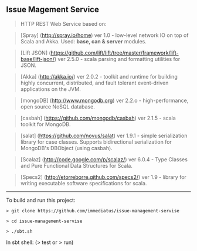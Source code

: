 Issue Magement Service
-------------------------
> HTTP REST Web Service based on:

> [Spray] (http://spray.io/home) ver 1.0 - low-level network IO on top of Scala and Akka. Used: <b>base, can & server</b> modules.

> [Lift JSON] (https://github.com/lift/lift/tree/master/framework/lift-base/lift-json/) ver 2.5.0 - scala parsing and formatting utilities for JSON.

> [Akka] (http://akka.io/) ver 2.0.2 - toolkit and runtime for building highly concurrent, distributed, and fault tolerant event-driven applications on the JVM.

> [mongoDB] (http://www.mongodb.org) ver 2.2.o - high-performance, open source NoSQL database. 

> [casbah] (https://github.com/mongodb/casbah) ver 2.1.5 - scala toolkit for MongoDB.

> [salat] (https://github.com/novus/salat) ver 1.9.1 - simple serialization library for case classes. Supports bidirectional serialization for MongoDB's DBObject (using casbah).

> [Scalaz] (http://code.google.com/p/scalaz/) ver 6.0.4 - Type Classes and Pure Functional Data Structures for Scala.

> [Specs2] (http://etorreborre.github.com/specs2/) ver 1.9 - library for writing executable software specifications for scala.

------------------------

To build and run this project:

    > git clone https://github.com/immediatus/issue-management-servise
    
    > cd issue-management-servise
    
    > ./sbt.sh

In sbt shell: (> test or > run)
